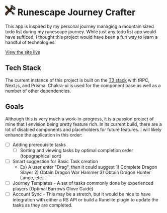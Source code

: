 # ![](/public/img/Crafting_icon.png) Runescape Journey Crafter

This app is inspired by my personal journey managing a mountain sized todo list during my runescape journey. While just any todo list app would have sufficed, I thought this project would have been a fun way to learn a handful of technologies.

[View the site live](https://rs-journey-crafter.vercel.app)

## Tech Stack

The current instance of this project is built on the [T3 stack](https://init.tips) with tRPC, Next.js, and Prisma. Chakra-ui is used for the component base as well as a number of other dependencies.

## Goals

Although this is very much a work-in-progress, it is a passion project of mine that I envision being pretty feature rich. In its current build, there are a lot of disabled components and placeholders for future features. I will likely enhance the application in this order:

-   [ ] Adding prerequisite tasks
    -   [ ] Sorting and viewing tasks by optimal completion order (topographical sort)
-   [ ] Smart suggestion for Basic Task creation
    -   Ex) A user enter "Drag", then it could suggest 1) Complete Dragon Slayer 2) Obtain Dragon War Hammer 3) Obtain Dragon Hunter Lance, etc...
-   [ ] Journey Templates - A set of tasks commonly done by experienced players (Optimal Barrows Glove Guide)
-   [ ] Account Sync - This may be a stretch, but it would be nice to have integration with either a RS API or build a Runelite plugin to update the tasks as they are completed.
